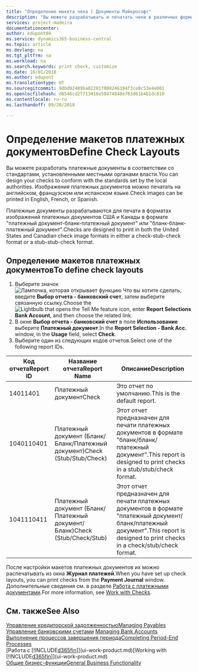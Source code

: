 ```yaml
---
title: "Определение макета чека | Документы Майкрософт"
description: "Вы можете разрабатывать и печатать чеки в различных форматах, чтобы они соответствовали определенным стандартам."
services: project-madeira
documentationcenter: 
author: edupont04
ms.service: dynamics365-business-central
ms.topic: article
ms.devlang: na
ms.tgt_pltfrm: na
ms.workload: na
ms.search.keywords: print check, customize
ms.date: 10/01/2018
ms.author: edupont
ms.translationtype: HT
ms.sourcegitcommit: 9dbd92409ba02281f008246194f3ce0c53e4e001
ms.openlocfilehash: d8546cd2f713416e50474848e783d61b4b1dc810
ms.contentlocale: ru-ru
ms.lasthandoff: 09/28/2018

---
```

# <a name="define-check-layouts"></a><span data-ttu-id="9b0b0-103">Определение макетов платежных документов</span><span class="sxs-lookup"><span data-stu-id="9b0b0-103">Define Check Layouts</span></span>
<span data-ttu-id="9b0b0-104">Вы можете разработать платежные документы в соответствии со стандартами, установленными местными органами власти.</span><span class="sxs-lookup"><span data-stu-id="9b0b0-104">You can design your checks to conform with the standards set by the local authorities.</span></span> <span data-ttu-id="9b0b0-105">Изображения платежных документов можно печатать на английском, французском или испанском языке.</span><span class="sxs-lookup"><span data-stu-id="9b0b0-105">Check images can be printed in English, French, or Spanish.</span></span>

<span data-ttu-id="9b0b0-106">Платежные документы разрабатываются для печати в форматах изображений платежных документов США и Канады в формате "платежный документ-бланк-платежный документ" или "бланк-бланк-платежный документ".</span><span class="sxs-lookup"><span data-stu-id="9b0b0-106">Checks are designed to print in both the United States and Canadian check image formats in either a check-stub-check format or a stub-stub-check format.</span></span>

## <a name="to-define-check-layouts"></a><span data-ttu-id="9b0b0-107">Определение макетов платежных документов</span><span class="sxs-lookup"><span data-stu-id="9b0b0-107">To define check layouts</span></span>
1. <span data-ttu-id="9b0b0-108">Выберите значок ![Лампочка, которая открывает функцию Что вы хотите сделать](media/ui-search/search_small.png "Что вы хотите сделать"), введите **Выбор отчета - банковский счет**, затем выберите связанную ссылку.</span><span class="sxs-lookup"><span data-stu-id="9b0b0-108">Choose the ![Lightbulb that opens the Tell Me feature](media/ui-search/search_small.png "Tell me what you want to do") icon, enter **Report Selections Bank Account**, and then choose the related link.</span></span>
2. <span data-ttu-id="9b0b0-109">В окне **Выбор отчета - банковский счет** в поле **Использование** выберите **Платежный документ**.</span><span class="sxs-lookup"><span data-stu-id="9b0b0-109">In the **Report Selection - Bank Acc.** window, in the **Usage** field, select **Check**.</span></span>
3. <span data-ttu-id="9b0b0-110">Выберите один из следующих кодов отчетов.</span><span class="sxs-lookup"><span data-stu-id="9b0b0-110">Select one of the following report IDs.</span></span>

| <span data-ttu-id="9b0b0-111">Код отчета</span><span class="sxs-lookup"><span data-stu-id="9b0b0-111">Report ID</span></span> | <span data-ttu-id="9b0b0-112">Название отчета</span><span class="sxs-lookup"><span data-stu-id="9b0b0-112">Report Name</span></span> | <span data-ttu-id="9b0b0-113">Описание</span><span class="sxs-lookup"><span data-stu-id="9b0b0-113">Description</span></span> |
| --- | --- | --- |
| <span data-ttu-id="9b0b0-114">1401</span><span class="sxs-lookup"><span data-stu-id="9b0b0-114">1401</span></span> |<span data-ttu-id="9b0b0-115">Платежный документ</span><span class="sxs-lookup"><span data-stu-id="9b0b0-115">Check</span></span> |<span data-ttu-id="9b0b0-116">Это отчет по умолчанию.</span><span class="sxs-lookup"><span data-stu-id="9b0b0-116">This is the default report.</span></span> |
| <span data-ttu-id="9b0b0-117">10401</span><span class="sxs-lookup"><span data-stu-id="9b0b0-117">10401</span></span> |<span data-ttu-id="9b0b0-118">Платежный документ (Бланк/Бланк/Платежный документ)</span><span class="sxs-lookup"><span data-stu-id="9b0b0-118">Check (Stub/Stub/Check)</span></span> |<span data-ttu-id="9b0b0-119">Этот отчет предназначен для печати платежных документов в формате "бланк/бланк/платежный документ".</span><span class="sxs-lookup"><span data-stu-id="9b0b0-119">This report is designed to print checks in a stub/stub/check format.</span></span> |
| <span data-ttu-id="9b0b0-120">10411</span><span class="sxs-lookup"><span data-stu-id="9b0b0-120">10411</span></span> |<span data-ttu-id="9b0b0-121">Платежный документ (Бланк/Платежный документ/Бланк)</span><span class="sxs-lookup"><span data-stu-id="9b0b0-121">Check (Stub/Check/Stub)</span></span> |<span data-ttu-id="9b0b0-122">Этот отчет предназначен для печати платежных документов в формате "платежный документ/бланк/платежный документ".</span><span class="sxs-lookup"><span data-stu-id="9b0b0-122">This report is designed to print checks in a check/stub/check format.</span></span> |

<span data-ttu-id="9b0b0-123">После настройки макетов платежных документов их можно распечатывать из окна **Журнал платежей**.</span><span class="sxs-lookup"><span data-stu-id="9b0b0-123">When you have set up check layouts, you can print checks from the **Payment Journal** window.</span></span> <span data-ttu-id="9b0b0-124">Дополнительные сведения см. в разделе [Работа с платежными документами](payables-how-work-checks.md).</span><span class="sxs-lookup"><span data-stu-id="9b0b0-124">For more information, see [Work with Checks](payables-how-work-checks.md).</span></span>

## <a name="see-also"></a><span data-ttu-id="9b0b0-125">См. также</span><span class="sxs-lookup"><span data-stu-id="9b0b0-125">See Also</span></span>
[<span data-ttu-id="9b0b0-126">Управление кредиторской задолженностью</span><span class="sxs-lookup"><span data-stu-id="9b0b0-126">Managing Payables</span></span>](payables-manage-payables.md)  
<span data-ttu-id="9b0b0-127">[Управление банковскими счетами](bank-manage-bank-accounts.md) </span><span class="sxs-lookup"><span data-stu-id="9b0b0-127">[Managing Bank Accounts](bank-manage-bank-accounts.md) </span></span>  
[<span data-ttu-id="9b0b0-128">Выполнение процессов завершения периода</span><span class="sxs-lookup"><span data-stu-id="9b0b0-128">Completing Period-End Processes</span></span>](year-how-complete-period-end-processes.md)  
<span data-ttu-id="9b0b0-129">[Работа с [!INCLUDE[d365fin](includes/d365fin_md.md)]](ui-work-product.md)</span><span class="sxs-lookup"><span data-stu-id="9b0b0-129">[Working with [!INCLUDE[d365fin](includes/d365fin_md.md)]](ui-work-product.md)</span></span>  
[<span data-ttu-id="9b0b0-130">Общие бизнес-функции</span><span class="sxs-lookup"><span data-stu-id="9b0b0-130">General Business Functionality</span></span>](ui-across-business-areas.md)

